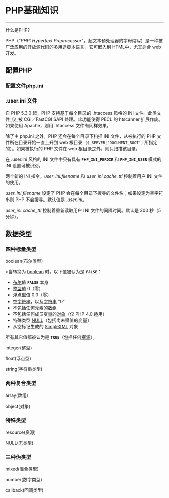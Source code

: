 # PHP基础知识

---

什么是PHP?

PHP（"_PHP: Hypertext Preprocessor_"，超文本预处理器的字母缩写）是一种被广泛应用的开放源代码的多用途脚本语言，它可嵌入到 HTML中，尤其适合 web 开发。

## 配置PHP

### 配置文件php.ini





### .user.ini 文件

 自 PHP 5.3.0 起，PHP 支持基于每个目录的 .htaccess 风格的 INI 文件。此类文件_仅_被 CGI／FastCGI SAPI 处理。此功能使得 PECL 的 htscanner 扩展作废。如果使用 Apache，则用 .htaccess 文件有同样效果。

 除了主 php.ini 之外，PHP 还会在每个目录下扫描 INI 文件，从被执行的 PHP 文件所在目录开始一直上升到 web 根目录（`$_SERVER['DOCUMENT_ROOT']` 所指定的）。如果被执行的 PHP 文件在 web 根目录之外，则只扫描该目录。

 在 .user.ini 风格的 INI 文件中只有具有 **`PHP_INI_PERDIR`** 和 **`PHP_INI_USER`** 模式的 INI 设置可被识别。

 两个新的 INI 指令，_user\_ini.filename_ 和 _user\_ini.cache\_ttl_ 控制着用户 INI 文件的使用。

_user\_ini.filename_ 设定了 PHP 会在每个目录下搜寻的文件名；如果设定为空字符串则 PHP 不会搜寻。默认值是 _.user.ini_。

_user\_ini.cache\_ttl_ 控制着重新读取用户 INI 文件的间隔时间。默认是 300 秒（5 分钟）。



## 数据类型

### 四种标量类型

boolean\(布尔类型\)

&gt;当转换为 [boolean](mk:@MSITStore:D:\LAMPbrother\手册拓展及规范\php_manual_zh2016.chm::/res/language.types.boolean.html) 时，以下值被认为是 **`FALSE`**：

* [布尔](mk:@MSITStore:D:\LAMPbrother\手册拓展及规范\php_manual_zh2016.chm::/res/language.types.boolean.html)值 **`FALSE`** 本身
* [整型](mk:@MSITStore:D:\LAMPbrother\手册拓展及规范\php_manual_zh2016.chm::/res/language.types.integer.html)值 0（零）
* [浮点型](mk:@MSITStore:D:\LAMPbrother\手册拓展及规范\php_manual_zh2016.chm::/res/language.types.float.html)值 0.0（零）
* 空[字符串](mk:@MSITStore:D:\LAMPbrother\手册拓展及规范\php_manual_zh2016.chm::/res/language.types.string.html)，以及[字符串](mk:@MSITStore:D:\LAMPbrother\手册拓展及规范\php_manual_zh2016.chm::/res/language.types.string.html) "0"
* 不包括任何元素的[数组](mk:@MSITStore:D:\LAMPbrother\手册拓展及规范\php_manual_zh2016.chm::/res/language.types.array.html)
* 不包括任何成员变量的[对象](mk:@MSITStore:D:\LAMPbrother\手册拓展及规范\php_manual_zh2016.chm::/res/language.types.object.html)（仅 PHP 4.0 适用）
* 特殊类型 [NULL](mk:@MSITStore:D:\LAMPbrother\手册拓展及规范\php_manual_zh2016.chm::/res/language.types.null.html)（包括尚未赋值的变量）
* 从空标记生成的 [SimpleXML](mk:@MSITStore:D:\LAMPbrother\手册拓展及规范\php_manual_zh2016.chm::/res/ref.simplexml.html) 对象

 所有其它值都被认为是 **`TRUE`**（包括任何[资源](mk:@MSITStore:D:\LAMPbrother\手册拓展及规范\php_manual_zh2016.chm::/res/language.types.resource.html)）。

integer\(整型\)

float\(浮点型\)

string\(字符串类型\)

### 两种复合类型

array\(数组\)

object\(对象\)



### 特殊类型

resource\(资源\)

NULL\(无类型\)



### 三种伪类型

mixed\(混合类型\)

number\(数字类型\)

callback\(回调类型\)




